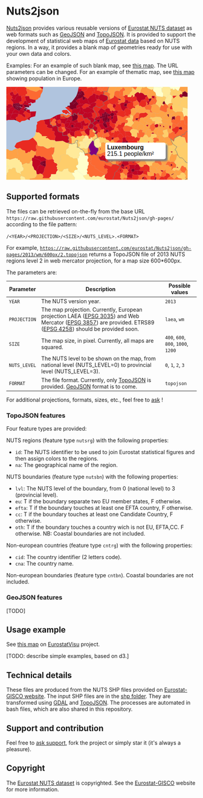 # Nuts2json

<a href="https://github.com/eurostat/Nuts2json">Nuts2json</a> provides various reusable versions of <a href="http://ec.europa.eu/eurostat/web/nuts/overview" target="_blank">Eurostat NUTS dataset</a> as web formats such as <a href="http://geojson.org/" target="_blank">GeoJSON</a> and <a href="https://github.com/mbostock/topojson/wiki" target="_blank">TopoJSON</a>. It is provided to support the development of statistical web maps of <a href="http://ec.europa.eu/eurostat/web/json-and-unicode-web-services/getting-started/rest-request" target="_blank">Eurostat data</a> based on NUTS regions. In a way, it provides a blank map of geometries ready for use with your own data and colors.

Examples: For an example of such blank map, see <a href="http://eurostat.github.io/Nuts2json/overview.html?proj=laea&lvl=3&s=1000&y=2013" target="_blank">this map</a>. The URL parameters can be changed. For an example of thematic map, see <a href="http://eurostat.github.io/EurostatVisu/population_map.html">this map</a> showing population in Europe.

[![Example](img/ex_population.png)](http://eurostat.github.io/EurostatVisu/population_map.html)

## Supported formats

The files can be retrieved on-the-fly from the base URL `https://raw.githubusercontent.com/eurostat/Nuts2json/gh-pages/` according to the file pattern:

`/<YEAR>/<PROJECTION>/<SIZE>/<NUTS_LEVEL>.<FORMAT>`

For example, <a href="https://raw.githubusercontent.com/eurostat/Nuts2json/gh-pages/2013/wm/600px/2.topojson" target="_blank">`https://raw.githubusercontent.com/eurostat/Nuts2json/gh-pages/2013/wm/600px/2.topojson`</a> returns a TopoJSON file of 2013 NUTS regions level 2 in web mercator projection, for a map size 600*600px.

The parameters are:

| Parameter | Description | Possible values |
| ------------- | ------------- |-------------|
| `YEAR` | The NUTS version year. | `2013` |
| `PROJECTION` | The map projection. Currently, European projection LAEA (<a href="http://spatialreference.org/ref/epsg/etrs89-etrs-laea/" target="_blank">EPSG 3035</a>) and Web Mercator (<a href="http://spatialreference.org/ref/sr-org/7483/" target="_blank">EPSG 3857</a>) are provided. ETRS89 (<a href="http://spatialreference.org/ref/epsg/4258/" target="_blank">EPSG 4258</a>) should be provided soon. | `laea`, `wm` |
| `SIZE` | The map size, in pixel. Currently, all maps are squared. | `400`, `600`, `800`, `1000`, `1200` |
| `NUTS_LEVEL` | The NUTS level to be shown on the map, from national level (NUTS_LEVEL=0) to provincial level (NUTS_LEVEL=3). | `0`, `1`, `2`, `3` |
| `FORMAT` | The file format. Currently, only <a href="https://github.com/mbostock/topojson/wiki" target="_blank">TopoJSON</a> is provided. <a href="http://geojson.org/" target="_blank">GeoJSON</a> format is to come. | `topojson` |

For additional projections, formats, sizes, etc., feel free to [ask](https://github.com/eurostat/Nuts2json/issues/new) !

### TopoJSON features

Four feature types are provided:

NUTS regions (feature type `nutsrg`) with the following properties:
  - `id`: The NUTS identifier to be used to join Eurostat statistical figures and then assign colors to the regions.
  - `na`: The geographical name of the region.

NUTS boundaries (feature type `nutsbn`) with the following properties:
  - `lvl`: The NUTS level of the boundary, from 0 (national level) to 3 (provincial level).
  - `eu`: T if the boundary separate two EU member states, F otherwise.
  - `efta`: T if the boundary touches at least one EFTA country, F otherwise.
  - `cc`: T if the boundary touches at least one Candidate Country, F otherwise.
  - `oth`: T if the boundary touches a country wich is not EU, EFTA,CC. F otherwise.
NB: Coastal boundaries are not included.

Non-european countries (feature type `cntrg`) with the following properties:
  - `cid`: The country identifier (2 letters code).
  - `cna`: The country name.

Non-european boundaries (feature type `cntbn`). Coastal boundaries are not included.

### GeoJSON features

[TODO]

## Usage example

See <a href="http://eurostat.github.io/EurostatVisu/population_map.html">this map</a> on <a href="https://github.com/eurostat/EurostatVisu/blob/gh-pages/README.md">EurostatVisu</a> project.

[TODO: describe simple examples, based on d3.]

## Technical details

These files are produced from the NUTS SHP files provided on <a href="http://ec.europa.eu/eurostat/web/gisco/geodata/reference-data/administrative-units-statistical-units/nuts" target="_blank">Eurostat-GISCO website</a>. The input SHP files are in the <a href="/shp" target="_blank">shp folder</a>. They are transformed using <a href="http://www.gdal.org/" target="_blank">GDAL</a> and <a href="https://github.com/mbostock/topojson/wiki" target="_blank">TopoJSON</a>. The processes are automated in bash files, which are also shared in this repository.

## Support and contribution

Feel free to [ask support](https://github.com/eurostat/Nuts2json/issues/new), fork the project or simply star it (it's always a pleasure).

## Copyright

The <a href="http://ec.europa.eu/eurostat/web/nuts/overview" target="_blank">Eurostat NUTS dataset</a> is copyrighted. See the <a href="http://ec.europa.eu/eurostat/web/gisco/geodata/reference-data/administrative-units-statistical-units/nuts" target="_blank">Eurostat-GISCO</a> website for more information.

